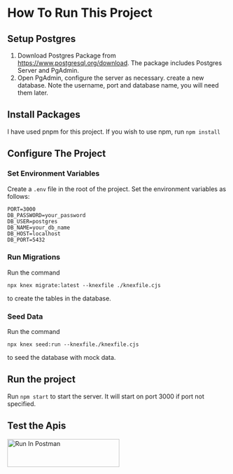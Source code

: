 # How To Run This Project

## Setup Postgres
1. Download Postgres Package from https://www.postgresql.org/download. The package includes Postgres Server and PgAdmin.
2. Open PgAdmin, configure the server as necessary. create a new database. Note the username, port and database name, you will need them later.

## Install Packages
I have used pnpm for this project. If you wish to use npm, run 
`npm install`

## Configure The Project

### Set Environment Variables
Create a `.env` file in the root of the project. Set the environment variables as follows:
```
PORT=3000
DB_PASSWORD=your_password
DB_USER=postgres
DB_NAME=your_db_name
DB_HOST=localhost
DB_PORT=5432
```

### Run Migrations
Run the command
```
npx knex migrate:latest --knexfile ./knexfile.cjs
```
to create the tables in the database.

### Seed Data
Run the command
```
npx knex seed:run --knexfile./knexfile.cjs
```
to seed the database with mock data.

## Run the project
Run `npm start` to start the server. It will start on port 3000 if port not specified.

## Test the Apis
[<img src="https://run.pstmn.io/button.svg" alt="Run In Postman" style="width: 256px; height: 64px;">](https://god.gw.postman.com/run-collection/37331531-7d256f49-c269-4663-8bc3-a628c552a632?action=collection%2Ffork&source=rip_markdown&collection-url=entityId%3D37331531-7d256f49-c269-4663-8bc3-a628c552a632%26entityType%3Dcollection%26workspaceId%3Da0431765-c30c-4e85-a8e3-1a5cc7b03200)